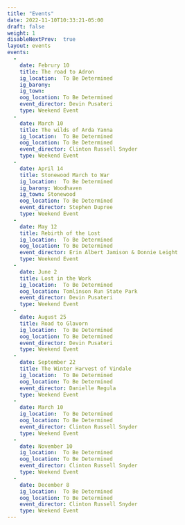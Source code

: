 ```yaml
---
title: "Events"
date: 2022-11-10T10:33:21-05:00
draft: false
weight: 1
disableNextPrev:  true
layout: events
events:
  - 
    date: Februry 10
    title: The road to Adron
    ig_location:  To Be Determined
    ig_barony: 
    ig_town: 
    oog_location: To Be Determined
    event_director: Devin Pusateri
    type: Weekend Event
  - 
    date: March 10
    title: The wilds of Arda Yanna
    ig_location:  To Be Determined
    oog_location: To Be Determined
    event_director: Clinton Russell Snyder
    type: Weekend Event
  - 
    date: April 14
    title: Stonewood March to War
    ig_location:  To Be Determined
    ig_barony: Woodhaven
    ig_town: Stonewood
    oog_location: To Be Determined
    event_director: Stephen Dupree
    type: Weekend Event
  - 
    date: May 12
    title: Rebirth of the Lost
    ig_location:  To Be Determined
    oog_location: To Be Determined
    event_director: Erin Albert Jamison & Donnie Leight
    type: Weekend Event
  - 
    date: June 2
    title: Lost in the Work
    ig_location:  To Be Determined
    oog_location: Tomlinson Run State Park
    event_director: Devin Pusateri
    type: Weekend Event
  - 
    date: August 25
    title: Road to Glavorn
    ig_location:  To Be Determined
    oog_location: To Be Determined
    event_director: Devin Pusateri
    type: Weekend Event
  - 
    date: September 22
    title: The Winter Harvest of Vindale
    ig_location:  To Be Determined
    oog_location: To Be Determined
    event_director: Danielle Regula 
    type: Weekend Event
  - 
    date: March 10
    ig_location:  To Be Determined
    oog_location: To Be Determined
    event_director: Clinton Russell Snyder
    type: Weekend Event
  - 
    date: November 10
    ig_location:  To Be Determined
    oog_location: To Be Determined
    event_director: Clinton Russell Snyder
    type: Weekend Event
  - 
    date: December 8
    ig_location:  To Be Determined
    oog_location: To Be Determined
    event_director: Clinton Russell Snyder
    type: Weekend Event
---
```


